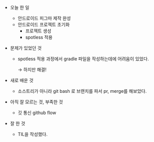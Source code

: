 - 오늘 한 일
    - 안드로이드 피그마 제작 완성
    - 안드로이드 프로젝트 초기화
        - 프로젝트 생성
        - spotless 적용
- 문제가 있었던 것
    - spotless 적용 과정에서 gradle 파일을 작성하는데에 어려움이 있었다.
        
        → 하지만 해결!
        
- 새로 배운 것
    - 소스트리가 아니라 git bash 로 브랜치를 파서 pr, merge를 해보았다.
- 아직 잘 모르는 것, 부족한 것
    - 깃 통신 github flow
- 잘 한 것
    - TIL을 작성했다.
